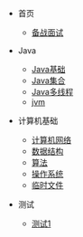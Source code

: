 
* 首页 

  * [备战面试](./docsurl/a-1备战面试.md)
  
* Java

  * [Java基础](./docsurl/b-1面试题总结Java基础.md)
  * [Java集合](./docsurl/b-2Java集合.md)
  * [Java多线程](./docsurl/b-3Java多线程.md)
  * [jvm](./docsurl/b-4jvm.md)

* 计算机基础

  * [计算机网络](./docsurl/c-1计算机网络.md)
  * [数据结构](./docsurl/c-2数据结构.md)
  * [算法](./docsurl/c-3算法.md)
  * [操作系统](./docsurl/c-4操作系统.md)
  * [临时文件](./docsurl/d-1临时.md)

 * 测试
   * [测试1](./docsurl/url1/1.md) 

